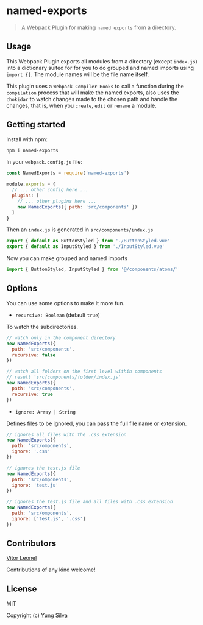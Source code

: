 # named-exports

> A Webpack Plugin for making `named exports` from a directory.

## Usage

This Webpack Plugin exports all modules from a directory (except `index.js`) into a dictionary suited for for you to do grouped and named imports using `import {}`. The module names will be the file name itself.

This plugin uses a `Webpack Compiler Hooks` to call a function during the `compilation` process that will make the named exports, also uses the `chokidar` to watch changes made to the chosen path and handle the changes, that is, when you `create`, `edit` or `rename` a module.

## Getting started

Install with npm:

```bash
npm i named-exports
```

In your `webpack.config.js` file:

```js
const NamedExports = require('named-exports')

module.exports = {
  // ... other config here ...
  plugins: [
    // ... other plugins here ...
    new NamedExports({ path: 'src/components' })
  ]
}
```

Then an `index.js` is generated in `src/components/index.js`

```js
export { default as ButtonStyled } from './ButtonStyled.vue'
export { default as InputStyled } from './InputStyled.vue'
```

Now you can make grouped and named imports

```js
import { ButtonStyled, InputStyled } from '@/components/atoms/'
```

## Options

You can use some options to make it more fun.

- `recursive: Boolean` (default `true`)

To watch the subdirectories.

  ```js
  // watch only in the component directory
  new NamedExports({
    path: 'src/components',
    recursive: false
  })

  // watch all folders on the first level within components
  // result 'src/components/folder/index.js'
  new NamedExports({
    path: 'src/components',
    recursive: true
  })
  ```

- `ignore: Array | String`

Defines files to be ignored, you can pass the full file name or extension.

  ```js
  // ignores all files with the .css extension
  new NamedExports({
    path: 'src/omponents',
    ignore: '.css'
  })

  // ignores the test.js file
  new NamedExports({
    path: 'src/omponents',
    ignore: 'test.js'
  })

  // ignores the test.js file and all files with .css extension
  new NamedExports({
    path: 'src/omponents',
    ignore: ['test.js', '.css']
  })
  ```


## Contributors

[Vitor Leonel](https://github.com/vitorleonel/)

Contributions of any kind welcome!


## License

MIT

Copyright (c) [Yung Silva](https://yungsilva.com)
